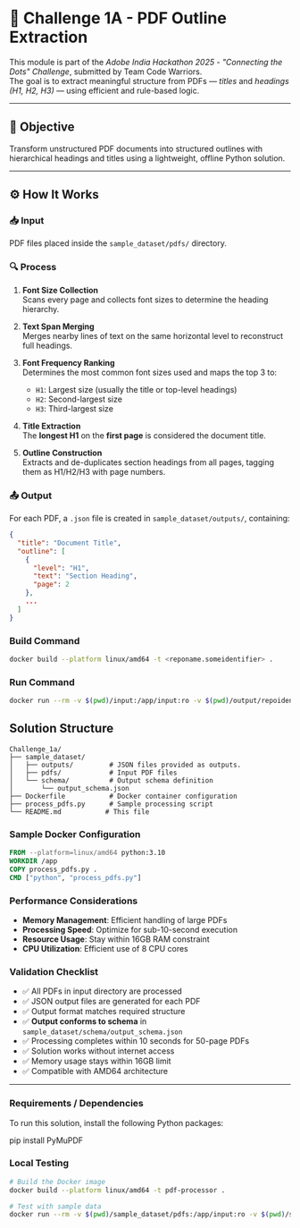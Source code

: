# 📘 Challenge 1A - PDF Outline Extraction

This module is part of the *Adobe India Hackathon 2025 - "Connecting the Dots" Challenge*, submitted by Team Code Warriors.  
The goal is to extract meaningful structure from PDFs — *titles* and *headings (H1, H2, H3)* — using efficient and rule-based logic.  

---

## 🎯 Objective

Transform unstructured PDF documents into structured outlines with hierarchical headings and titles using a lightweight, offline Python solution.

---
## ⚙️ How It Works

### 📥 Input
PDF files placed inside the `sample_dataset/pdfs/` directory.

### 🔍 Process

1. **Font Size Collection**  
   Scans every page and collects font sizes to determine the heading hierarchy.

2. **Text Span Merging**  
   Merges nearby lines of text on the same horizontal level to reconstruct full headings.

3. **Font Frequency Ranking**  
   Determines the most common font sizes used and maps the top 3 to:
   - `H1`: Largest size (usually the title or top-level headings)
   - `H2`: Second-largest size
   - `H3`: Third-largest size

4. **Title Extraction**  
   The **longest H1** on the **first page** is considered the document title.

5. **Outline Construction**  
   Extracts and de-duplicates section headings from all pages, tagging them as H1/H2/H3 with page numbers.

### 📤 Output
For each PDF, a `.json` file is created in `sample_dataset/outputs/`, containing:
```json
{
  "title": "Document Title",
  "outline": [
    {
      "level": "H1",
      "text": "Section Heading",
      "page": 2
    },
    ...
  ]
}
```
### Build Command
```bash
docker build --platform linux/amd64 -t <reponame.someidentifier> .
```

### Run Command
```bash
docker run --rm -v $(pwd)/input:/app/input:ro -v $(pwd)/output/repoidentifier/:/app/output --network none <reponame.someidentifier>
```

## Solution Structure
```
Challenge_1a/
├── sample_dataset/
│   ├── outputs/         # JSON files provided as outputs.
│   ├── pdfs/            # Input PDF files
│   └── schema/          # Output schema definition
│       └── output_schema.json
├── Dockerfile           # Docker container configuration
├── process_pdfs.py      # Sample processing script
└── README.md           # This file
```


### Sample Docker Configuration
```dockerfile
FROM --platform=linux/amd64 python:3.10
WORKDIR /app
COPY process_pdfs.py .
CMD ["python", "process_pdfs.py"]
```

### Performance Considerations
- **Memory Management**: Efficient handling of large PDFs
- **Processing Speed**: Optimize for sub-10-second execution
- **Resource Usage**: Stay within 16GB RAM constraint
- **CPU Utilization**: Efficient use of 8 CPU cores


### Validation Checklist
- ✅ All PDFs in input directory are processed
- ✅ JSON output files are generated for each PDF
- ✅ Output format matches required structure
- ✅ **Output conforms to schema** in `sample_dataset/schema/output_schema.json`
- ✅ Processing completes within 10 seconds for 50-page PDFs
- ✅ Solution works without internet access
- ✅ Memory usage stays within 16GB limit
- ✅ Compatible with AMD64 architecture

---

### Requirements / Dependencies
To run this solution, install the following Python packages:

pip install PyMuPDF


### Local Testing
```bash
# Build the Docker image
docker build --platform linux/amd64 -t pdf-processor .

# Test with sample data
docker run --rm -v $(pwd)/sample_dataset/pdfs:/app/input:ro -v $(pwd)/sample_dataset/outputs:/app/output --network none pdf-processor
```
